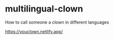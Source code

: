 # multilingual-clown
How to call someone a clown in different languages

https://youclown.netlify.app/
